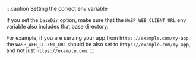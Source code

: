 :::caution Setting the correct env variable

If you set the `baseDir` option, make sure that the `WASP_WEB_CLIENT_URL` env variable also includes that base directory.

For example, if you are serving your app from `https://example.com/my-app`, the `WASP_WEB_CLIENT_URL` should be also set to `https://example.com/my-app`, and not just `https://example.com`.
:::